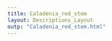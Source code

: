 ```yaml
---
title: Caladenia_red_stem
layout: Descriptions_Layout 
outp: "Caladenia_red_stem.html"
---
```



